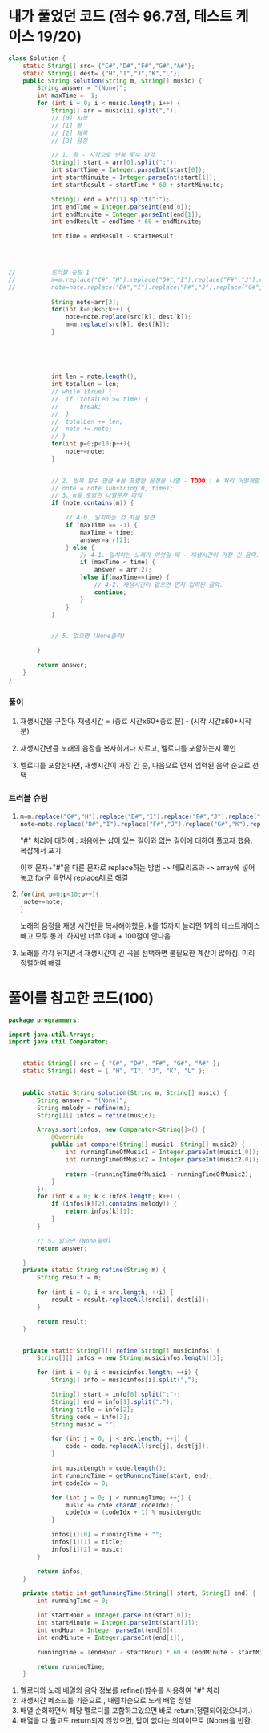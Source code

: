 # 내가 풀었던 코드 (점수 96.7점, 테스트 케이스 19/20)

```JAVA
class Solution {
    static String[] src= {"C#","D#","F#","G#","A#"};
	static String[] dest= {"H","I","J","K","L"};
    public String solution(String m, String[] music) {
     	String answer = "(None)";
		int maxTime = -1;
		for (int i = 0; i < music.length; i++) {
			String[] arr = music[i].split(",");
			// [0] 시작
			// [1] 끝
			// [2] 제목
			// [3] 음정

			// 1. 끝 - 시작으로 반복 횟수 파악
			String[] start = arr[0].split(":");
			int startTime = Integer.parseInt(start[0]);
			int startMinuite = Integer.parseInt(start[1]);
			int startResult = startTime * 60 + startMinuite;

			String[] end = arr[1].split(":");
			int endTime = Integer.parseInt(end[0]);
			int endMinuite = Integer.parseInt(end[1]);
			int endResult = endTime * 60 + endMinuite;

			int time = endResult - startResult;
            



//			트러블 슈팅 1			
//			m=m.replace("C#","H").replace("D#","I").replace("F#","J").replace("G#","K").replace("A#","L");
//			note=note.replace("D#","I").replace("F#","J").replace("G#","K").replace("A#","L");			
			
			String note=arr[3];
			for(int k=0;k<5;k++) {
				note=note.replace(src[k], dest[k]);
				m=m.replace(src[k], dest[k]);
			}
			
			
			
			
			
			int len = note.length();
			int totalLen = len;
			// while (true) {
			// 	if (totalLen >= time) {
			// 		break;
			// 	}
			// 	totalLen += len;
			// 	note += note;
			// }
            for(int p=0;p<10;p++){
                note+=note;
            }
    

			// 2. 반복 횟수 만큼 #을 포함한 음정을 나열 - TODO : # 처리 어떻게할것인가? 
			// note = note.substring(0, time);
			// 3. m을 포함한 나열문자 파악
			if (note.contains(m)) {

				// 4-0. 일치하는 것 처음 발견
				if (maxTime == -1) {
					maxTime = time;
					answer=arr[2];
				} else {
					// 4-1. 일치하는 노래가 여럿일 때 - 재생시간이 가장 긴 음악.
					if (maxTime < time) {
						answer = arr[2];
					}else if(maxTime==time) {
						// 4-2. 재생시간이 같으면 먼저 입력된 음악.
						continue;
					}
				}
			}


			// 5. 없으면 (None출력)

		}

		return answer;
    }
}
```

### 풀이

1. 재생시간을 구한다. 재생시간 = (종료 시간x60+종료 분) - (시작 시간x60+시작 분)

2. 재생시간만큼 노래의 음정을 복사하거나 자르고, 멜로디를 포함하는지 확인

3. 멜로디를 포함한다면, 재생시간이 가장 긴 순, 다음으로 먼저 입력된 음악 순으로 선택

   





### 트러블 슈팅

1. ```JAVA
   m=m.replace("C#","H").replace("D#","I").replace("F#","J").replace("G#","K").replace("A#","L");
   note=note.replace("D#","I").replace("F#","J").replace("G#","K").replace("A#","L");	
   ```

   "#" 처리에 대하여 : 처음에는 샵이 있는 길이와 없는 길이에 대하여 풀고자 했음. 복잡해서 포기.

   이후 문자+"#"을 다른 문자로 replace하는 방법 -> 메모리초과 -> array에 넣어놓고 for문 돌면서 replaceAll로 해결

   

2. ```java
   for(int p=0;p<10;p++){
   	note+=note;
   }
   ```
   
   노래의 음정을 재생 시간만큼 복사해야했음. k를 15까지 늘리면 1개의 테스트케이스 빼고 모두 통과..하지만 너무 야매 + 100점이 안나옴



3. 노래를 각각 뒤지면서 재생시간이 긴 곡을 선택하면 불필요한 계산이 많아짐. 미리 정렬하여 해결





# 풀이를 참고한 코드(100)

```java
package programmers;

import java.util.Arrays;
import java.util.Comparator;


	static String[] src = { "C#", "D#", "F#", "G#", "A#" };
	static String[] dest = { "H", "I", "J", "K", "L" };

	
	public static String solution(String m, String[] music) {
		String answer = "(None)";
		String melody = refine(m);
		String[][] infos = refine(music);

		Arrays.sort(infos, new Comparator<String[]>() {
			@Override
			public int compare(String[] music1, String[] music2) {
				int runningTimeOfMusic1 = Integer.parseInt(music1[0]);
				int runningTimeOfMusic2 = Integer.parseInt(music2[0]);

				return -(runningTimeOfMusic1 - runningTimeOfMusic2);
			}
		});
		for (int k = 0; k < infos.length; k++) {
			if (infos[k][2].contains(melody)) {
				return infos[k][1];
			}
		}

		// 5. 없으면 (None출력)
		return answer;

	}
	private static String refine(String m) {
		String result = m;

		for (int i = 0; i < src.length; ++i) {
			result = result.replaceAll(src[i], dest[i]);
		}

		return result;
	}


	private static String[][] refine(String[] musicinfos) {
		String[][] infos = new String[musicinfos.length][3];

		for (int i = 0; i < musicinfos.length; ++i) {
			String[] info = musicinfos[i].split(",");

			String[] start = info[0].split(":");
			String[] end = info[1].split(":");
			String title = info[2];
			String code = info[3];
			String music = "";

			for (int j = 0; j < src.length; ++j) {
				code = code.replaceAll(src[j], dest[j]);
			}

			int musicLength = code.length();
			int runningTime = getRunningTime(start, end);
			int codeIdx = 0;

			for (int j = 0; j < runningTime; ++j) {
				music += code.charAt(codeIdx);
				codeIdx = (codeIdx + 1) % musicLength;
			}

			infos[i][0] = runningTime + "";
			infos[i][1] = title;
			infos[i][2] = music;
		}

		return infos;
	}

	private static int getRunningTime(String[] start, String[] end) {
		int runningTime = 0;

		int startHour = Integer.parseInt(start[0]);
		int startMinute = Integer.parseInt(start[1]);
		int endHour = Integer.parseInt(end[0]);
		int endMinute = Integer.parseInt(end[1]);

		runningTime = (endHour - startHour) * 60 + (endMinute - startMinute);

		return runningTime;
	}


```

1. 멜로디와 노래 배열의 음악 정보를 refine()함수를 사용하여 "#" 처리
2. 재생시간 메소드를 기준으로 , 내림차순으로 노래 배열 정렬
3. 배열 순회하면서 해당 멜로디를 포함하고있으면 바로 return(정렬되어있으니까.)
4. 배열을 다 돌고도 return되지 않았으면, 답이 없다는 의미이므로 (None)을 반환.